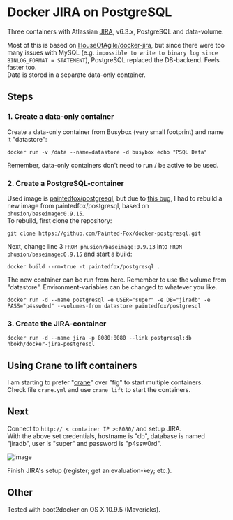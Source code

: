 # Docker JIRA on PostgreSQL

Three containers with Atlassian [JIRA](https://www.atlassian.com/software/jira), v6.3.x, PostgreSQL and data-volume.

Most of this is based on [HouseOfAgile/docker-jira](https://github.com/HouseOfAgile/docker-jira), but since there were too many issues with MySQL (e.g. `impossible to write to binary log since BINLOG_FORMAT = STATEMENT`), PostgreSQL replaced the DB-backend. Feels faster too.  
Data is stored in a separate data-only container.

## Steps

### 1. Create a data-only container

Create a data-only container from Busybox (very small footprint) and name it "datastore":

    docker run -v /data --name=datastore -d busybox echo "PSQL Data"
    
Remember, data-only containers don't need to run / be active to be used.    

### 2. Create a PostgreSQL-container

Used image is [paintedfox/postgresql](https://registry.hub.docker.com/u/paintedfox/postgresql/), but due to [this bug](https://github.com/Painted-Fox/docker-postgresql/issues/30), I had to rebuild a new image from paintedfox/postgresql, based on `phusion/baseimage:0.9.15`.  
To rebuild, first clone the repository:

    git clone https://github.com/Painted-Fox/docker-postgresql.git

Next, change line 3 `FROM phusion/baseimage:0.9.13` into `FROM phusion/baseimage:0.9.15` and start a build:

    docker build --rm=true -t paintedfox/postgresql .

The new container can be run from here. Remember to use the volume from "datastore". Environment-variables can be changed to whatever you like. 

    docker run -d --name postgresql -e USER="super" -e DB="jiradb" -e PASS="p4ssw0rd" --volumes-from datastore paintedfox/postgresql

### 3. Create the JIRA-container

    docker run -d --name jira -p 8080:8080 --link postgresql:db hbokh/docker-jira-postgresql

## Using Crane to lift containers

I am starting to prefer "[crane](https://github.com/michaelsauter/crane)" over "fig" to start multiple containers.  
Check file `crane.yml` and use `crane lift` to start the containers.

## Next

Connect to `http:// < container IP >:8080/` and setup JIRA.  
With the above set credentials, hostname is "db", database is named "jiradb", user is "super" and password is "p4ssw0rd".

![image](https://raw.githubusercontent.com/hbokh/docker-jira-postgresql/master/JIRA-Set_Up_Database.png)

Finish JIRA's setup (register; get an evaluation-key; etc.).

## Other

Tested with boot2docker on OS X 10.9.5 (Mavericks).